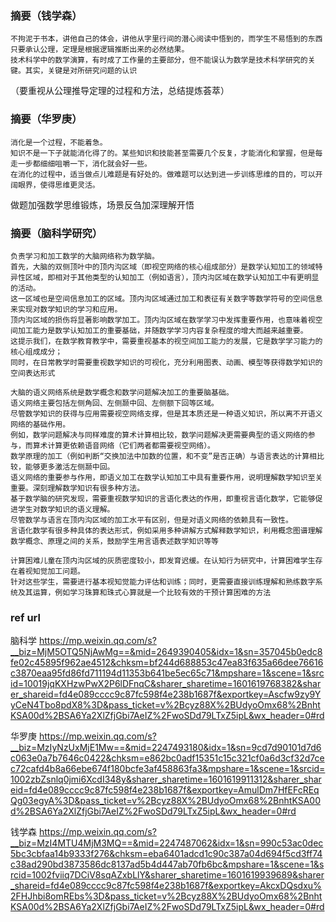 ### 摘要（钱学森）
```
不拘泥于书本，讲他自己的体会，讲他从字里行间的潜心阅读中悟到的，而学生不易悟到的东西   
只要承认公理，定理是根据逻辑推断出来的必然结果。    
技术科学中的数学演算，有时成了工作量的主要部分，但不能误认为数学是技术科学研究的关键。其实，关键是对所研究问题的认识
```  
（要重视从公理推导定理的过程和方法，总结提炼荟萃）    

### 摘要（华罗庚）  
```
消化是一个过程，不能着急。   
知识不是一下子就能消化得了的。某些知识和技能甚至需要几个反复，才能消化和掌握，但是每走一步都细细咀嚼一下，消化就会好一些。    
在消化的过程中，适当做点儿难题是有好处的。做难题可以达到进一步训练思维的目的，可以开阔眼界，使得思维更灵活。   
```
做题加强数学思维锻炼，场景反刍加深理解开悟   


### 摘要（脑科学研究）  
```
负责学习和加工数学的大脑网络称为数学脑。   
首先，大脑的双侧顶叶中的顶内沟区域（即视空网络的核心组成部分）是数学认知加工的领域特异性区域，即相对于其他类型的认知加工（例如语言），顶内沟区域在数学认知加工中有更明显的活动。    
这一区域也是空间信息加工的区域。顶内沟区域通过加工和表征有关数字等数学符号的空间信息来实现对数学知识的学习和应用。    
顶内沟区域的损伤将显著影响数学加工。顶内沟区域在数学学习中发挥重要作用，也意味着视空间加工能力是数学认知加工的重要基础，并随数学学习内容复杂程度的增大而越来越重要。     
这提示我们，在数学教育教学中，需要重视基本的视空间加工能力的发展，它是数学学习能力的核心组成成分；    
同时，在日常教学时需要重视数学知识的可视化，充分利用图表、动画、模型等获得数学知识的空间表达形式  
```
```
大脑的语义网络系统是数学概念和数学问题解决加工的重要脑基础。    
语义网络主要包括左侧角回、左侧颞中回、左侧额下回等区域。    
尽管数学知识的获得与应用需要视空网络支撑，但是其本质还是一种语义知识，所以离不开语义网络的基础作用。  
例如，数学问题解决与同样难度的算术计算相比较，数学问题解决更需要典型的语义网络的参与，而算术计算更依赖语音网络（它们两者都需要视空网络）。     
数学原理的加工（例如判断“交换加法中加数的位置，和不变”是否正确）与语言表达的计算相比较，能够更多激活左侧颞中回。     
语义网络的重要参与作用，即语义加工在数学认知加工中具有重要作用，说明理解数学知识至关重要。深刻理解数学知识有很多种方法。    
基于数学脑的研究发现，需要重视数学知识的言语化表达的作用，即重视言语化数学，它能够促进学生对数学知识的语义理解。    
尽管数学与语言在顶内沟区域的加工水平有区别，但是对语义网络的依赖具有一致性。    
言语化数学有很多种具体的表达形式，例如采用多种讲解方式解释数学知识，利用概念图谱理解数学概念、原理之间的关系，鼓励学生用言语表述数学知识等等   
```
```
计算困难儿童在顶内沟区域的灰质密度较小，即发育迟缓。在认知行为研究中，计算困难学生存在着视知觉加工问题。    
针对这些学生，需要进行基本视知觉能力评估和训练；同时，更需要直接训练理解和熟练数字系统及其运算，例如学习珠算和珠式心算就是一个比较有效的干预计算困难的方法
```

### ref url
脑科学
https://mp.weixin.qq.com/s?__biz=MjM5OTQ5NjAwMg==&mid=2649390405&idx=1&sn=357045b0edc8fe02c45895f962ae4512&chksm=bf244d688853c47ea83f635a66dee76616c3870eaa95fd86fd711194d11353b641be5ec65c71&mpshare=1&scene=1&srcid=10019jqKXHzwPwX2P6lDFnqC&sharer_sharetime=1601619768382&sharer_shareid=fd4e089cccc9c87fc598f4e238b1687f&exportkey=Ascfw9zy9YyCeN4Tbo8pdX8%3D&pass_ticket=v%2Bcyz88X%2BUdyoOmx68%2BnhtKSA00d%2BSA6Ya2XlZfjGbi7AeIZ%2FwoSDd79LTxZ5ipL&wx_header=0#rd

华罗庚
https://mp.weixin.qq.com/s?__biz=MzIyNzUxMjE1Mw==&mid=2247493180&idx=1&sn=9cd7d90101d7d6c063e0a7b7646c0422&chksm=e862bc0adf15351c15c321cf0a6d3cf32d7cec72cafd4b8a66ebe674f180bcfe3af458863fa3&mpshare=1&scene=1&srcid=1002zbZsnlq0jmi6XcdI348y&sharer_sharetime=1601619911312&sharer_shareid=fd4e089cccc9c87fc598f4e238b1687f&exportkey=AmulDm7HfEFcREqQg03egyA%3D&pass_ticket=v%2Bcyz88X%2BUdyoOmx68%2BnhtKSA00d%2BSA6Ya2XlZfjGbi7AeIZ%2FwoSDd79LTxZ5ipL&wx_header=0#rd


钱学森
https://mp.weixin.qq.com/s?__biz=MzI4MTU4MjM3MQ==&mid=2247487062&idx=1&sn=990c53ac0dec5bc3cbfaa14b9333f276&chksm=eba6401adcd1c90c387a04d694f5cd3ff74c38ad290bd3873586dc8137ad5b4d447ab70fb6bc&mpshare=1&scene=1&srcid=1002fviiq7DCiV8sqAZxbLlY&sharer_sharetime=1601619939689&sharer_shareid=fd4e089cccc9c87fc598f4e238b1687f&exportkey=AkcxDQsdxu%2FHJhbi8omREbs%3D&pass_ticket=v%2Bcyz88X%2BUdyoOmx68%2BnhtKSA00d%2BSA6Ya2XlZfjGbi7AeIZ%2FwoSDd79LTxZ5ipL&wx_header=0#rd
